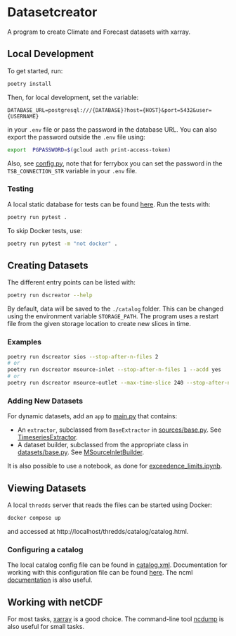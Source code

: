 # Datasetcreator

A program to create Climate and Forecast datasets with xarray.

## Local Development

To get started, run:

```bash
poetry install
```

Then, for local development, set the variable:

```.env
DATABASE_URL=postgresql:///{DATABASE}?host={HOST}&port=5432&user={USERNAME}
```

in your `.env` file or pass the password in the database URL. You can also export the password outside the `.env` file using:

```bash
export  PGPASSWORD=$(gcloud auth print-access-token)
```

Also, see [config.py](./dscreator/config.py), note that for ferrybox you can set the password in the `TSB_CONNECTION_STR` variable in your `.env` file. 

### Testing

A local static database for tests can be found [here](./tests/data/README.md). Run the tests with:

```bash
poetry run pytest .
```

To skip Docker tests, use:

```bash
poetry run pytest -m "not docker" .
```

## Creating Datasets

The different entry points can be listed with:

```bash
poetry run dscreator --help
```

By default, data will be saved to the `./catalog` folder. This can be changed using the environment variable `STORAGE_PATH`. The program uses a restart file from the given storage location to create new slices in time.

### Examples

```bash
poetry run dscreator sios --stop-after-n-files 2
# or
poetry run dscreator msource-inlet --stop-after-n-files 1 --acdd yes
# or
poetry run dscreator msource-outlet --max-time-slice 240 --stop-after-n-files 2 --acdd ncml
```

### Adding New Datasets

For dynamic datasets, add an `app` to [main.py](./dscreator/main.py) that contains:

- An `extractor`, subclassed from `BaseExtractor` in [sources/base.py](./dscreator/sources/base.py). See [TimeseriesExtractor](./dscreator/sources/odm2/extractor.py).
- A dataset builder, subclassed from the appropriate class in [datasets/base.py](./dscreator/datasets/base.py). See [MSourceInletBuilder](./dscreator/datasets/timeseries/msource.py).

It is also possible to use a notebook, as done for [exceedence_limits.ipynb](notebooks/exceedence_limits.ipynb).

## Viewing Datasets

A local `thredds` server that reads the files can be started using Docker:

```bash
docker compose up
```

and accessed at http://localhost/thredds/catalog/catalog.html.

### Configuring a catalog

The local catalog config file can be found in [catalog.xml](./catalog/catalog.xml). Documentation for working with this configuration file can be found [here](https://docs.unidata.ucar.edu/tds/current/userguide/basic_config_catalog.html). The ncml [documentation](https://docs.unidata.ucar.edu/netcdf-java/current/userguide/basic_ncml_tutorial.html) is also useful.

## Working with netCDF

For most tasks, [xarray](https://docs.xarray.dev/en/stable/) is a good choice. The command-line tool [ncdump](https://www.unidata.ucar.edu/software/netcdf/workshops/2011/utilities/Ncdump.html) is also useful for small tasks.
 